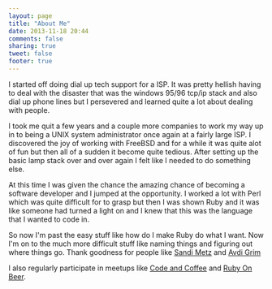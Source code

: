 ```yaml
---
layout: page
title: "About Me"
date: 2013-11-18 20:44
comments: false
sharing: true
tweet: false
footer: true
---
```


I started off doing dial up tech support for a ISP. It was pretty hellish having to deal with the disaster that was the windows 95/96 tcp/ip stack and also dial up phone lines but I persevered and learned quite a lot about dealing with people.

I took me quit a few years and a couple more companies to work my way up in to being a UNIX system administrator once again at a fairly large ISP. I discovered the joy of working with FreeBSD and for a while it was quite alot of fun but then all of a sudden it become quite tedious. After setting up the basic lamp stack over and over again I felt like I needed to do something else.

At this time I was given the chance the amazing chance of becoming a software developer and I jumped at the opportunity. I worked a lot with Perl which was quite difficult for to grasp but then I was shown Ruby and it was like someone had turned a light on and I knew that this was the language that I wanted to code in.

So now I'm past the easy stuff like how do I make Ruby do what I want. Now I'm on to the much more difficult stuff like naming things and figuring out where things go. Thank goodness for people like [Sandi Metz](http://www.sandimetz.com/) and [Avdi Grim](http://about.avdi.org/)

I also regularly participate in meetups like [Code and Coffee](http://www.meetup.com/Code-Coffee-JHB) and [Ruby On Beer](http://www.meetup.com/RubyOnBeer/).
